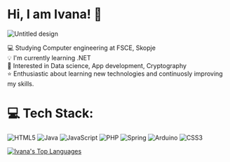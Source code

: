 # Hi, I am Ivana! 👋

![Untitled design](https://github.com/user-attachments/assets/361525cf-caa7-480c-84d2-1f434adc9c57)

💻 Studying Computer engineering at FSCE, Skopje <br>
💡 I'm currently learning .NET <br>
🎯 Interested in Data science, App development, Cryptography <br>
⭐ Enthusiastic about learning new technologies and continuosly improving my skills. 


# 💻 Tech Stack:
![HTML5](https://img.shields.io/badge/html5-%23E34F26.svg?style=for-the-badge&logo=html5&logoColor=white) ![Java](https://img.shields.io/badge/java-%23ED8B00.svg?style=for-the-badge&logo=openjdk&logoColor=white) ![JavaScript](https://img.shields.io/badge/javascript-%23323330.svg?style=for-the-badge&logo=javascript&logoColor=%23F7DF1E) ![PHP](https://img.shields.io/badge/php-%23777BB4.svg?style=for-the-badge&logo=php&logoColor=white) ![Spring](https://img.shields.io/badge/spring-%236DB33F.svg?style=for-the-badge&logo=spring&logoColor=white) ![Arduino](https://img.shields.io/badge/-Arduino-00979D?style=for-the-badge&logo=Arduino&logoColor=white) ![CSS3](https://img.shields.io/badge/css3-%231572B6.svg?style=for-the-badge&logo=css3&logoColor=white)

[![Ivana's Top Languages](https://github-readme-stats.vercel.app/api/top-langs/?username=istojanovska&layout=pie)](https://github.com/istojanovska/github-readme-stats)
